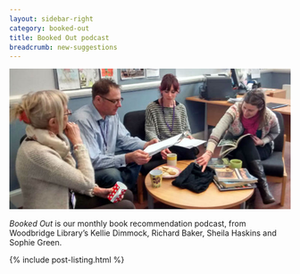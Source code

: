 ```yaml
---
layout: sidebar-right
category: booked-out
title: Booked Out podcast
breadcrumb: new-suggestions
---
```

![The Booked Out team](/images/featured/featured-booked-out-team.jpg)

<cite>Booked Out</cite> is our monthly book recommendation podcast, from Woodbridge Library’s Kellie Dimmock, Richard Baker, Sheila Haskins and Sophie Green.

{% include post-listing.html %}

